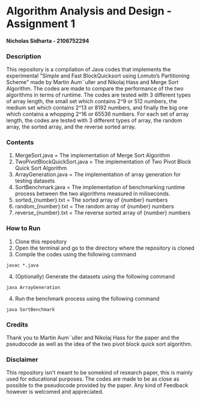 # Algorithm Analysis and Design - Assignment 1
#### Nicholas Sidharta - 2106752294

### Description
This repository is a compilation of Java codes that implements the experimental "Simple and Fast BlockQuicksort using Lomuto’s Partitioning Scheme" made by Martin Aum¨uller and Nikolaj Hass and Merge Sort Algorithm. The codes are made to compare the performance of the two algorithms in terms of runtime. The codes are tested with 3 different types of array length, the small set which contains 2^9 or 512 numbers, the medium set which contains 2^13 or 8192 numbers, and finally the big one which contains a whopping 2^16 or 65536 numbers. For each set of array length, the codes are tested with 3 different types of array, the random array, the sorted array, and the reverse sorted array.

### Contents
1. MergeSort.java = The implementation of Merge Sort Algorithm
2. TwoPivotBlockQuickSort.java = The implementation of Two Pivot Block Quick Sort Algorithm
3. ArrayGeneration.java = The implementation of array generation for testing datasets
4. SortBenchmark.java = The implementation of benchmarking runtime process between the two algorithms measured in miliseconds.
5. sorted_{number}.txt = The sorted array of {number} numbers
6. random_{number}.txt = The random array of {number} numbers
7. reverse_{number}.txt = The reverse sorted array of {number} numbers

### How to Run
1. Clone this repository
2. Open the terminal and go to the directory where the repository is cloned
3. Compile the codes using the following command
```
javac *.java
```
4. (Optionally) Generate the datasets using the following command
```
java ArrayGeneration
```
4. Run the benchmark process using the following command
```
java SortBenchmark
```

### Credits
Thank you to Martin Aum¨uller and Nikolaj Hass for the paper and the pseudocode as well as the idea of the two pivot block quick sort algorithm.

### Disclaimer
This repository isn't meant to be somekind of research paper, this is mainly used for educational purposes. The codes are made to be as close as possible to the pseudocode provided by the paper. Any kind of Feedback however is welcomed and appreciated.
